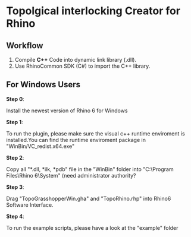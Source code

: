 # Topolgical interlocking Creator for Rhino 

## Workflow
1. Compile **C++** Code into dynamic link library (.dll).
2. Use RhinoCommon SDK (C#) to import the C++ library.

## For Windows Users

**Step 0**:

Install the newest version of Rhino 6 for Windows

**Step 1**:

To run the plugin, please make sure the visual c++ runtime enviroment is installed.You can find the runtime enviroment package in  "WinBin/VC_redist.x64.exe"

**Step 2**:

Copy all "*.dll, *ilk, *pdb" file in the "WinBin" folder into "C:\Program Files\Rhino 6\System" (need administrator authority?

**Step 3**:

Drag "TopoGrasshopperWin.gha" and "TopoRhino.rhp" into Rhino6 Software Interface.

**Step 4**:

To run the example scripts, please have a look at the "example" folder
